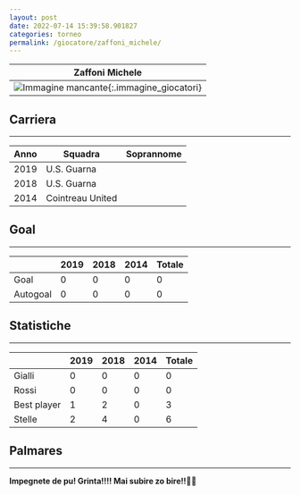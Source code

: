 ```yaml
---
layout: post
date: 2022-07-14 15:39:58.901827
categories: torneo
permalink: /giocatore/zaffoni_michele/
---
```

<link rel='stylesheets' href='./../assets/giocatori.css'>

| Zaffoni Michele |
|:-----:|
| ![Immagine mancante]('./../../assets/giocatori/zaffoni_michele.png){:.immagine_giocatori} |


## Carriera
----

|Anno|Squadra|Soprannome|
|:---:|---|---|
|2019|U.S. Guarna||
|2018|U.S. Guarna||
|2014|Cointreau United||


## Goal
----

| |2019|2018|2014| Totale |
|---|---|---|---|---|
|Goal|0|0|0|0|
|Autogoal|0|0|0|0|


## Statistiche
----

| |2019|2018|2014| Totale |
|---|---|---|---|---|
|Gialli|0|0|0|0|
|Rossi|0|0|0|0|
|Best player|1|2|0|3|
|Stelle|2|4|0|6|


## Palmares
----

**Impegnete de pu! Grinta!!!! Mai subire zo bire!!🍻🍻** 